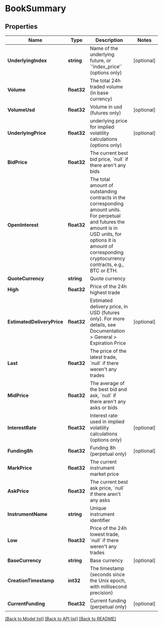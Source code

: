 # BookSummary

## Properties

Name | Type | Description | Notes
------------ | ------------- | ------------- | -------------
**UnderlyingIndex** | **string** | Name of the underlying future, or &#x60;&#39;index_price&#39;&#x60; (options only) | [optional] 
**Volume** | **float32** | The total 24h traded volume (in base currency) | 
**VolumeUsd** | **float32** | Volume in usd (futures only) | [optional] 
**UnderlyingPrice** | **float32** | underlying price for implied volatility calculations (options only) | [optional] 
**BidPrice** | **float32** | The current best bid price, &#x60;null&#x60; if there aren&#39;t any bids | 
**OpenInterest** | **float32** | The total amount of outstanding contracts in the corresponding amount units. For perpetual and futures the amount is in USD units, for options it is amount of corresponding cryptocurrency contracts, e.g., BTC or ETH. | 
**QuoteCurrency** | **string** | Quote currency | 
**High** | **float32** | Price of the 24h highest trade | 
**EstimatedDeliveryPrice** | **float32** | Estimated delivery price, in USD (futures only). For more details, see Documentation &gt; General &gt; Expiration Price | [optional] 
**Last** | **float32** | The price of the latest trade, &#x60;null&#x60; if there weren&#39;t any trades | 
**MidPrice** | **float32** | The average of the best bid and ask, &#x60;null&#x60; if there aren&#39;t any asks or bids | 
**InterestRate** | **float32** | Interest rate used in implied volatility calculations (options only) | [optional] 
**Funding8h** | **float32** | Funding 8h (perpetual only) | [optional] 
**MarkPrice** | **float32** | The current instrument market price | 
**AskPrice** | **float32** | The current best ask price, &#x60;null&#x60; if there aren&#39;t any asks | 
**InstrumentName** | **string** | Unique instrument identifier | 
**Low** | **float32** | Price of the 24h lowest trade, &#x60;null&#x60; if there weren&#39;t any trades | 
**BaseCurrency** | **string** | Base currency | [optional] 
**CreationTimestamp** | **int32** | The timestamp (seconds since the Unix epoch, with millisecond precision) | 
**CurrentFunding** | **float32** | Current funding (perpetual only) | [optional] 

[[Back to Model list]](../README.md#documentation-for-models) [[Back to API list]](../README.md#documentation-for-api-endpoints) [[Back to README]](../README.md)


